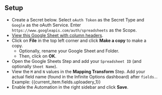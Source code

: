 ## Setup
- Create a Secret below.  Select `oAuth Token` as the Secret Type and `Google` as the oAuth Service. Enter `https://www.googleapis.com/auth/spreadsheets` as the Scope.
- [View this Google Sheet with column headers](https://docs.google.com/spreadsheets/d/1uPFMnqU4miEtO-k85zmZXjTcnBtDMp6vg_tUdzMu49A/edit?usp=sharing).
- Click on **File** in the top left corner and click **Make a copy** to make a copy.
    - Optionally, rename your Google Sheet and Folder. 
    - Then, click on **OK**.
- Open the Google Sheets Step and add your `Spreadsheet ID` (and optionally `Sheet Name`).
- View the `M` and `N` values in the **Mapping Transform** Step. Add your actual field name (found in the Infinite Options dashboard) after `fields.`. Example: {{current_item.fields.uploadery_1}}
- Enable the Automation in the right sidebar and click **Save**.